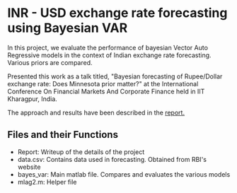 # INR - USD exchange rate forecasting using Bayesian VAR 

In this project, we evaluate the performance of bayesian Vector Auto Regressive models in the context of Indian exchange rate forecasting. Various priors are compared.  

Presented this work as a talk titled, "Bayesian forecasting of Rupee/Dollar exchange rate: Does Minnesota prior matter?" at the International Conference On Financial Markets And Corporate Finance held in IIT Kharagpur, India.

The approach and results have been described in the [report.](Resume.pdf)

## Files and their Functions

* Report: Writeup of the details of the project
* data.csv: Contains data used in forecasting. Obtained from RBI's website
* bayes_var: Main matlab file. Compares and evaluates the various models
* mlag2.m: Helper file

